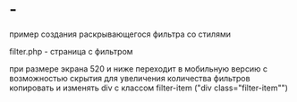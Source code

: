 # -
пример создания раскрывающегося фильтра со стилями

filter.php - страница с фильтром 

при размере экрана 520 и ниже переходит в мобильную версию с возможностью скрытия
для увеличения количества фильтров копировать и изменять div с классом filter-item ("div class="filter-item"")
